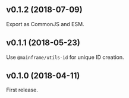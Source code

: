 ## v0.1.2 (2018-07-09)

Export as CommonJS and ESM.

## v0.1.1 (2018-05-23)

Use `@mainframe/utils-id` for unique ID creation.

## v0.1.0 (2018-04-11)

First release.
